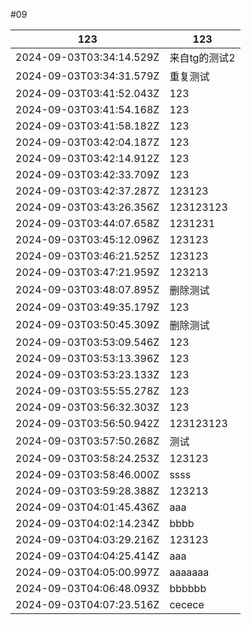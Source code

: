 #09

|123|123|
|---|---|
|2024-09-03T03:34:14.529Z|来自tg的测试2|
|2024-09-03T03:34:31.579Z|重复测试|
|2024-09-03T03:41:52.043Z|123|
|2024-09-03T03:41:54.168Z|123|
|2024-09-03T03:41:58.182Z|123|
|2024-09-03T03:42:04.187Z|123|
|2024-09-03T03:42:14.912Z|123|
|2024-09-03T03:42:33.709Z|123|
|2024-09-03T03:42:37.287Z|123123|
|2024-09-03T03:43:26.356Z|123123123|
|2024-09-03T03:44:07.658Z|1231231|
|2024-09-03T03:45:12.096Z|123123|
|2024-09-03T03:46:21.525Z|123123|
|2024-09-03T03:47:21.959Z|123213|
|2024-09-03T03:48:07.895Z|删除测试|
|2024-09-03T03:49:35.179Z|123|
|2024-09-03T03:50:45.309Z|删除测试|
|2024-09-03T03:53:09.546Z|123|
|2024-09-03T03:53:13.396Z|123|
|2024-09-03T03:53:23.133Z|123|
|2024-09-03T03:55:55.278Z|123|
|2024-09-03T03:56:32.303Z|123|
|2024-09-03T03:56:50.942Z|123123123|
|2024-09-03T03:57:50.268Z|测试|
|2024-09-03T03:58:24.253Z|123123|
|2024-09-03T03:58:46.000Z|ssss|
|2024-09-03T03:59:28.388Z|123213|
|2024-09-03T04:01:45.436Z|aaa|
|2024-09-03T04:02:14.234Z|bbbb|
|2024-09-03T04:03:29.216Z|123123|
|2024-09-03T04:04:25.414Z|aaa|
|2024-09-03T04:05:00.997Z|aaaaaaa|
|2024-09-03T04:06:48.093Z|bbbbbb|
|2024-09-03T04:07:23.516Z|cecece|